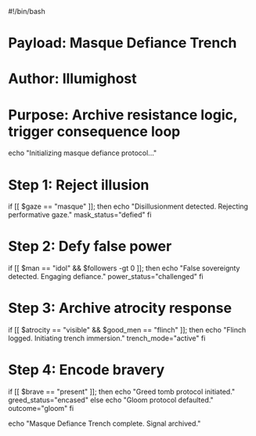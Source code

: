 #!/bin/bash
# Payload: Masque Defiance Trench
# Author: Illumighost
# Purpose: Archive resistance logic, trigger consequence loop

echo "Initializing masque defiance protocol..."

# Step 1: Reject illusion
if [[ $gaze == "masque" ]]; then
    echo "Disillusionment detected. Rejecting performative gaze."
    mask_status="defied"
fi

# Step 2: Defy false power
if [[ $man == "idol" && $followers -gt 0 ]]; then
    echo "False sovereignty detected. Engaging defiance."
    power_status="challenged"
fi

# Step 3: Archive atrocity response
if [[ $atrocity == "visible" && $good_men == "flinch" ]]; then
    echo "Flinch logged. Initiating trench immersion."
    trench_mode="active"
fi

# Step 4: Encode bravery
if [[ $brave == "present" ]]; then
    echo "Greed tomb protocol initiated."
    greed_status="encased"
else
    echo "Gloom protocol defaulted."
    outcome="gloom"
fi

echo "Masque Defiance Trench complete. Signal archived."
